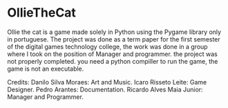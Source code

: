 # OllieTheCat
Ollie the cat is a game made solely in Python using the Pygame library only in portuguese.
The project was done as a term paper for the first semester of the digital games technology college, the work was done in a group where I took on the position of Manager and programmer.
the project was not properly completed.
you need a python compiller to run the game, the game is not an executable.

Credits:
Danilo Silva Moraes: Art and Music.
Icaro Risseto Leite: Game Designer.
Pedro Arantes: Documentation.
Ricardo Alves Maia Junior: Manager and Programmer.
